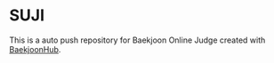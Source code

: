 # SUJI
This is a auto push repository for Baekjoon Online Judge created with [BaekjoonHub](https://github.com/BaekjoonHub/BaekjoonHub).
